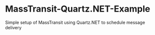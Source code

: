 # MassTransit-Quartz.NET-Example
Simple setup of MassTransit using Quartz.NET to schedule message delivery

